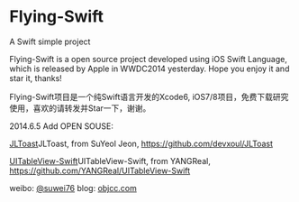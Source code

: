 Flying-Swift
============

A Swift simple project

Flying-Swift is a open source project developed using iOS Swift
Language, which is released by Apple in WWDC2014 yesterday. Hope you enjoy it and star it, thanks!

Flying-Swift项目是一个纯Swift语言开发的Xcode6, iOS7/8项目，免费下载研究使用，喜欢的请转发并Star一下，谢谢。

2014.6.5 Add OPEN SOUSE: 


[JLToast]JLToast, from SuYeol Jeon, https://github.com/devxoul/JLToast

[UITableView-Swift]UITableView-Swift, from YANGReal, https://github.com/YANGReal/UITableView-Swift

weibo: [@suwei76][1]
blog: [objcc.com][2]

[1]: http://weibo.com/objcc "suwei76"
[2]: http://objcc.com "OBJCC.COM"
[JLToast]: https://github.com/devxoul/JLToast
[UITableView-Swift]: https://github.com/YANGReal/UITableView-Swift
